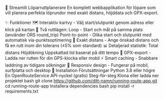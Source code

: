 🏃 Streamlit Löparruttplanerare
En komplett webbapplikation för löpare som vill planera perfekta löprundor med exakt distans, höjddata och GPX-export.

✨ Funktioner
🗺️ Interaktiv kartvy - Välj start/slutpunkt genom adress eller klick på kartan
🔄 Två ruttlägen:
Loop - Start och mål på samma plats (använder ORS round_trip)
Point-to-point - Olika start och slutpunkt med automatisk via-punktsoptimering
📏 Exakt distans - Ange önskad distans och få en rutt inom din tolerans (±5% som standard)
📊 Detaljerad statistik:
Total distans
Höjdökning
Uppskattad tid baserat på ditt tempo
💾 GPX-export - Ladda ner rutten för din GPS-klocka eller mobil
⚡ Smart caching - Snabbare laddning av tidigare sökningar
📱 Responsiv design - Fungerar på mobil, surfplatta och desktop
🚀 Installation
Förutsättningar
Python 3.8 eller högre
En OpenRouteService API-nyckel (gratis)
Steg-för-steg
Klona eller ladda ner projektet
bash
git clone https://github.com/ditt-namn/running-route-app.git
cd running-route-app
Installera dependencies
bash
pip install -r requirements.txt

